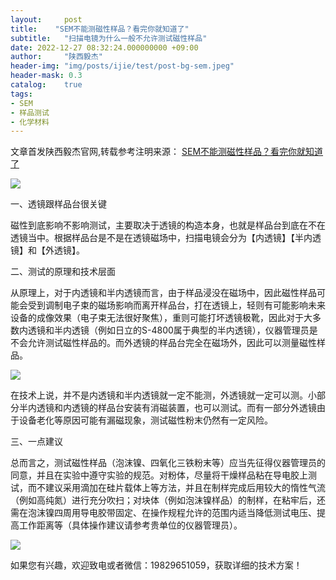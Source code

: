 ```yaml
---
layout:     post
title:    "SEM不能测磁性样品？看完你就知道了"
subtitle:   "扫描电镜为什么一般不允许测试磁性样品"
date: 2022-12-27 08:32:24.000000000 +09:00
author:     "陕西毅杰"
header-img: "img/posts/ijie/test/post-bg-sem.jpeg"
header-mask: 0.3
catalog:    true
tags:
- SEM
- 样品测试
- 化学材料
---
```


文章首发陕西毅杰官网,转载参考注明来源：
[SEM不能测磁性样品？看完你就知道了](http://www.shaanxiyijie.com/data-4-3-98.html)

![](https://yizibi.github.io/img/posts/ijie/test/semnotestcover.png)

一、透镜跟样品台很关键

磁性到底影响不影响测试，主要取决于透镜的构造本身，也就是样品台到底在不在透镜当中。根据样品台是不是在透镜磁场中，扫描电镜会分为【内透镜】【半内透镜】和【外透镜】。

二、测试的原理和技术层面

从原理上，对于内透镜和半内透镜而言，由于样品浸没在磁场中，因此磁性样品可能会受到调制电子束的磁场影响而离开样品台，打在透镜上，轻则有可能影响未来设备的成像效果（电子束无法很好聚焦），重则可能打坏透镜极靴，因此对于大多数内透镜和半内透镜（例如日立的S-4800属于典型的半内透镜），仪器管理员是不会允许测试磁性样品的。而外透镜的样品台完全在磁场外，因此可以测量磁性样品。

![](https://yizibi.github.io/img/posts/ijie/test/semnotest.png)

在技术上说，并不是内透镜和半内透镜就一定不能测，外透镜就一定可以测。小部分半内透镜和内透镜的样品台安装有消磁装置，也可以测试。而有一部分外透镜由于设备老化等原因可能有漏磁现象，测试磁性粉末仍然有一定风险。

三、一点建议

总而言之，测试磁性样品（泡沫镍、四氧化三铁粉末等）应当先征得仪器管理员的同意，并且在实验中遵守实验的规范。对粉体，尽量将干燥样品粘在导电胶上测试，而不建议采用滴加在硅片载体上等方法，并且在制样完成后用较大的惰性气流（例如高纯氮）进行充分吹扫；对块体（例如泡沫镍样品）的制样，在粘牢后，还需在泡沫镍四周用导电胶带固定、在操作规程允许的范围内适当降低测试电压、提高工作距离等（具体操作建议请参考贵单位的仪器管理员）。

![](https://yizibi.github.io/img/posts/ijie/test/semjianyi.png)


如果您有兴趣，欢迎致电或者微信：19829651059，获取详细的技术方案！